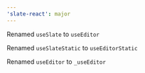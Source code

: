 ```yaml
---
'slate-react': major
---
```


Renamed `useSlate` to `useEditor`

Renamed `useSlateStatic` to `useEditorStatic`

Renamed `useEditor` to `_useEditor`
